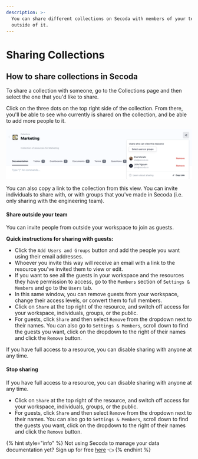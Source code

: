 ```yaml
---
description: >-
  You can share different collections on Secoda with members of your team or
  outside of it.
---
```


# Sharing Collections

## **How to share collections in Secoda** <a href="#h_3a4bfd6458" id="h_3a4bfd6458"></a>

To share a collection with someone, go to the Collections page and then select the one that you'd like to share.&#x20;

Click on the three dots on the top right side of the collection. From there, you'll be able to see who currently is shared on the collection, and be able to add more people to it.&#x20;

![](<../../.gitbook/assets/Screen Shot 2022-04-08 at 7.34.09 AM.png>)

You can also copy a link to the collection from this view. You can invite individuals to share with, or with groups that you've made in Secoda (i.e. only sharing with the engineering team).&#x20;

#### Share outside your team <a href="#h_300b98f022" id="h_300b98f022"></a>

You can invite people from outside your workspace to join as guests.&#x20;

**Quick instructions for sharing with guests:**

* Click the `Add Users and Groups` button and add the people you want using their email addresses.
* Whoever you invite this way will receive an email with a link to the resource you've invited them to view or edit.
* If you want to see all the guests in your workspace and the resources they have permission to access, go to the `Members` section of `Settings & Members` and go to the `Users` tab.
* In this same window, you can remove guests from your workspace, change their access levels, or convert them to full members.
* Click on `Share` at the top right of the resource, and switch off access for your workspace, individuals, groups, or the public.
* For guests, click `Share` and then select `Remove` from the dropdown next to their names. You can also go to `Settings & Members`, scroll down to find the guests you want, click on the dropdown to the right of their names and click the `Remove` button.

If you have full access to a resource, you can disable sharing with anyone at any time.

#### Stop sharing <a href="#h_3b9fef673b" id="h_3b9fef673b"></a>

If you have full access to a resource, you can disable sharing with anyone at any time.

* Click on `Share` at the top right of the resource, and switch off access for your workspace, individuals, groups, or the public.
* For guests, click `Share` and then select `Remove` from the dropdown next to their names. You can also go to `Settings & Members`, scroll down to find the guests you want, click on the dropdown to the right of their names and click the `Remove` button.

{% hint style="info" %}
Not using Secoda to manage your data documentation yet? Sign up for free [here](https://app.secoda.co/auth/realms/master/protocol/openid-connect/registrations?clie\[%E2%80%A6]openid%20email\&redirect\_uri=https://app.secoda.co\&kc\_locale=en) 👈
{% endhint %}
